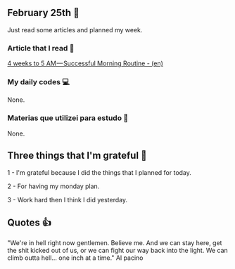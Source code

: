 ## February 25th :pushpin:

Just read some articles and planned my week.  

### Article that I read :newspaper:

[4 weeks to 5 AM — Successful Morning Routine - (en)](https://hackernoon.com/4-weeks-to-5-am-dd04eea7e459)

### My daily codes :computer:

None.

### Materias que utilizei para estudo :scroll:

None.

## Three things that I'm grateful :pray:

1 - I'm grateful because I did the things that I planned for today.

2 - For having my monday plan.

3 - Work hard then I think I did yesterday.

## Quotes :thumbsup:

"We're in hell right now gentlemen. Believe me. And we can stay here, get the shit kicked out of us, or we can fight our way back into the light. We can climb outta hell... one inch at a time." Al pacino